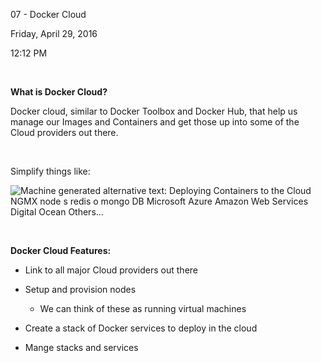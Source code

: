 07 - Docker Cloud

Friday, April 29, 2016

12:12 PM

 

**What is Docker Cloud?**

Docker cloud, similar to Docker Toolbox and Docker Hub, that help us manage our Images and Containers and get those up into some of the Cloud providers out there.

 

Simplify things like:

![Machine generated alternative text: Deploying Containers to the Cloud NGMX node s redis o mongo DB Microsoft Azure Amazon Web Services Digital Ocean Others\... ](006_07_-_Docker_Cloud_000.png)

 

**Docker Cloud Features:**

-   Link to all major Cloud providers out there

-   Setup and provision nodes

    -   We can think of these as running virtual machines

-   Create a stack of Docker services to deploy in the cloud

-   Mange stacks and services
